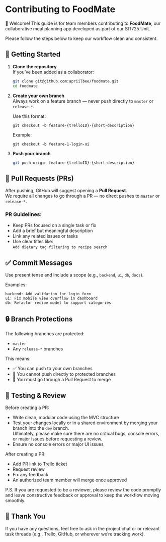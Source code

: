 
# Contributing to FoodMate

👋 Welcome! This guide is for team members contributing to **FoodMate**, our collaborative meal planning app developed as part of our SIT725 Unit. 

Please follow the steps below to keep our workflow clean and consistent.

## 🚀 Getting Started

1. **Clone the repository**  
   If you’ve been added as a collaborator:
   ```bash
   git clone git@github.com:apriilbee/foodmate.git
   cd foodmate
   ```

2. **Create your own branch**  
   Always work on a feature branch — never push directly to `master` or `release-*`.

   Use this format:
   ```
   git checkout -b feature-{trelloID}-{short-description}
   ```

   Example:
   ```
   git checkout -b feature-1-login-ui
   ```

3. **Push your branch**
   ```bash
   git push origin feature-{trelloID}-{short-description}
   ```

## 🔁 Pull Requests (PRs)

After pushing, GitHub will suggest opening a **Pull Request**.  
We require all changes to go through a PR — no direct pushes to `master` or `release-*`.

### PR Guidelines:
- Keep PRs focused on a single task or fix
- Add a brief but meaningful description
- Link any related issues or tasks
- Use clear titles like:  
  `Add dietary tag filtering to recipe search`

## ✅ Commit Messages

Use present tense and include a scope (e.g., `backend`, `ui`, `db`, `docs`). 

Examples:
```
backend: Add validation for login form  
ui: Fix mobile view overflow in dashboard  
db: Refactor recipe model to support categories  
```


## 🔒 Branch Protections

The following branches are protected:
- `master`
- Any `release-*` branches

This means:
- ✅ You can push to your own branches
- 🚫 You cannot push directly to protected branches
- 🔁 You must go through a Pull Request to merge

## 🧪 Testing & Review

Before creating a PR:
- Write clean, modular code using the MVC structure
- Test your changes locally or in a shared environment by merging your branch into the `dev` branch.<br/>
Ultimately, please make sure there are no critical bugs, console errors, or major issues before requesting a review.
- Ensure no console errors or major UI issues

After creating a PR:
- Add PR link to Trello ticket
- Request review
- Fix any feedback
- An authorized team member will merge once approved

P.S. If you are requested to be a reviewer, please review the code promptly and leave constructive feedback or approval to keep the workflow moving smoothly.

## 🙌 Thank You

If you have any questions, feel free to ask in the project chat or or relevant task threads (e.g., Trello, GitHub, or wherever we’re tracking work).